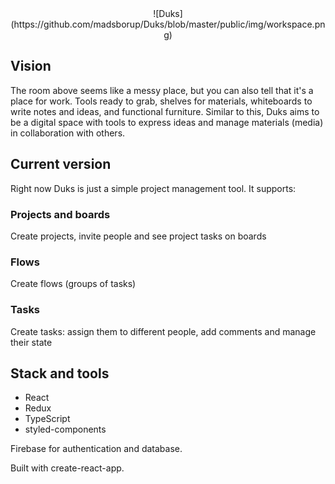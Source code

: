 <div align="center">
![Duks](https://github.com/madsborup/Duks/blob/master/public/img/workspace.png)
</div>

## Vision

The room above seems like a messy place, but you can also tell that it's a place for work. Tools ready to grab, shelves for materials, whiteboards to write notes and ideas, and functional furniture. Similar to this, Duks aims to be a digital space with tools to express ideas and manage materials (media) in collaboration with others.


## Current version
Right now Duks is just a simple project management tool. It supports:

### Projects and boards

Create projects, invite people and see project tasks on boards

### Flows

Create flows (groups of tasks)

### Tasks

Create tasks: assign them to different people, add comments and manage their state


## Stack and tools

- React
- Redux
- TypeScript
- styled-components

Firebase for authentication and database.

Built with create-react-app.
